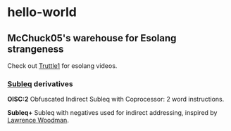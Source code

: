 # hello-world
## McChuck05's warehouse for Esolang strangeness

Check out [Truttle1](https://www.youtube.com/c/Truttle1) for esolang videos.

### [Subleq](https://esolangs.org/wiki/Subleq) derivatives

**OISC:2**  Obfuscated Indirect Subleq with Coprocessor: 2 word instructions.

**Subleq+**  Subleq with negatives used for indirect addressing, inspired by [Lawrence Woodman](https://techtinkering.com/2009/05/15/improving-the-standard-subleq-oisc-architecture/).

